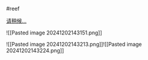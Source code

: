#reef 

[请稍候…](https://www.reef2reef.com/threads/has-anyone-created-a-full-raspberry-pi-aquarium-monitoring-control-system.264093/page-4)


![[Pasted image 20241202143151.png]]




![[Pasted image 20241202143213.png]]![[Pasted image 20241202143224.png]]